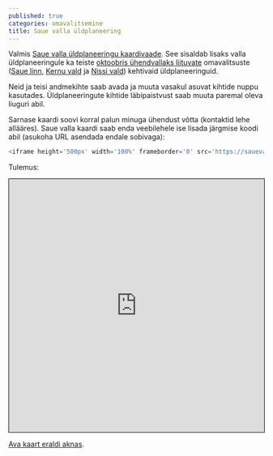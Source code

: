 ```yaml
---
published: true
categories: omavalitsemine
title: Saue valla üldplaneering
---
```

Valmis [Saue valla üldplaneeringu kaardivaade](https://sauevald.github.io/yldplaneering). See sisaldab lisaks valla üldplaneeringule ka teiste [oktoobris ühendvallaks liituvate](http://www.laaneharjuvald.ee/) omavalitsuste ([Saue linn](https://sauevald.github.io/yldplaneering/#13/59.3168/24.5483/osm-sauelyp), [Kernu vald](https://sauevald.github.io/yldplaneering/#11/59.1576/24.4216/osm-kernuyp) ja [Nissi vald](https://sauevald.github.io/yldplaneering/#11/59.0871/24.2568/osm-nissiyp)) kehtivaid üldplaneeringuid.

Neid ja teisi andmekihte saab avada ja muuta vasakul asuvat kihtide nuppu kasutades. Üldplaneeringute kihtide läbipaistvust saab muuta paremal oleva liuguri abil.

Sarnase kaardi soovi korral palun minuga ühendust võtta (kontaktid lehe allääres). Saue valla kaardi saab enda veebilehele ise lisada järgmise koodi abil (asukoha URL asendada endale sobivaga):

```javascript
<iframe height='500px' width='100%' frameborder='0' src='https://sauevald.github.io/yldplaneering/#10/59.3304/24.5235/osm-sauevyp' style='border: 1px solid black'></iframe>
```
Tulemus:

<iframe height='500px' width='100%' frameborder='0' src='https://sauevald.github.io/yldplaneering/#10/59.3304/24.5235/osm-sauevyp' style='border: 1px solid black'></iframe>

[Ava kaart eraldi aknas](https://sauevald.github.io/yldplaneering).

